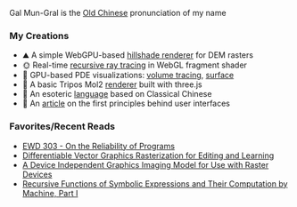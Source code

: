 Gal Mun-Gral is the [Old Chinese](https://en.wikipedia.org/wiki/Old_Chinese) pronunciation of my name

### My Creations
- ⛰️ A simple WebGPU-based [hillshade renderer](https://galmungral.github.io/hillshade/) for DEM rasters
- 🌞 Real-time [recursive ray tracing](https://galmungral.github.io/gl-raytracer/) in WebGL fragment shader
- 🌌 GPU-based PDE visualizations: [volume tracing](https://galmungral.github.io/fdm-3d/), [surface](https://galmungral.github.io/fdm-2d/) 
- 🧬 A basic Tripos Mol2 [renderer](https://galmungral.github.io/mol-renderer) built with three.js
- 🔣 An esoteric [language](https://galmungral.github.io/hanbun-lang/) based on Classical Chinese
- 📜 An [article](https://galmungral.github.io/sigui/) on the first principles behind user interfaces

### Favorites/Recent Reads
- [EWD 303 - On the Reliability of Programs](https://www.cs.utexas.edu/users/EWD/ewd03xx/EWD303.PDF)
- [Differentiable Vector Graphics Rasterization for Editing and Learning](https://dl.acm.org/doi/abs/10.1145/3414685.3417871)
- [A Device Independent Graphics Imaging Model for Use with Raster Devices](https://dl.acm.org/doi/pdf/10.1145/800064.801297)
- [Recursive Functions of Symbolic Expressions and Their Computation by Machine, Part I](https://dl.acm.org/doi/pdf/10.1145/367177.367199)
